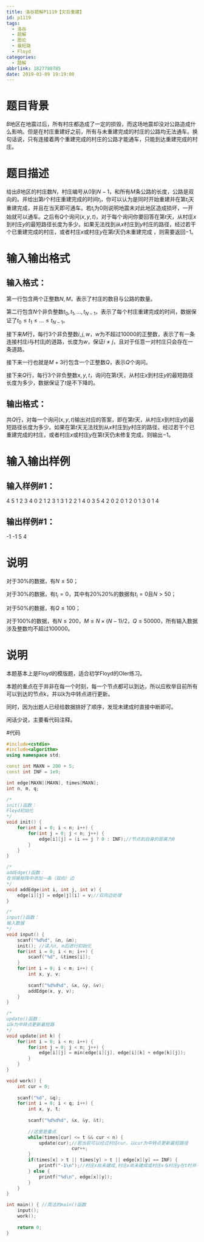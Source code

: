 ```yaml
---
title: 洛谷题解P1119【灾后重建】
id: p1119
tags:
  - 洛谷
  - 题解
  - 图论
  - 最短路
  - Floyd
categories:
  - 题解
abbrlink: 1827780785
date: 2019-03-09 19:19:00
---
```

# 题目背景
$B$地区在地震过后，所有村庄都造成了一定的损毁，而这场地震却没对公路造成什么影响。但是在村庄重建好之前，所有与未重建完成的村庄的公路均无法通车。换句话说，只有连接着两个重建完成的村庄的公路才能通车，只能到达重建完成的村庄。



# 题目描述
给出$B$地区的村庄数$N$，村庄编号从$0$到$N-1$，和所有$M$条公路的长度，公路是双向的。并给出第$i$个村庄重建完成的时间$t_i$，你可以认为是同时开始重建并在第$t_i$天重建完成，并且在当天即可通车。若$t_i$为$0$则说明地震未对此地区造成损坏，一开始就可以通车。之后有$Q$个询问$(x, y, t)$，对于每个询问你要回答在第$t$天，从村庄$x$到村庄$y$的最短路径长度为多少。如果无法找到从$x$村庄到$y$村庄的路径，经过若干个已重建完成的村庄，或者村庄$x$或村庄$y$在第$t$天仍未重建完成 ，则需要返回$-1$。

# 输入输出格式
## 输入格式：
第一行包含两个正整数$N,M$，表示了村庄的数目与公路的数量。

第二行包含$N$个非负整数$t_0, t_1,…, t_{N-1}$​，表示了每个村庄重建完成的时间，数据保证了$t_0 ≤ t_1 ≤ … ≤ t_{N-1}​$。

接下来$M$行，每行$3$个非负整数$i, j, w$，$w$为不超过$10000$的正整数，表示了有一条连接村庄$i$与村庄$j$的道路，长度为$w$，保证$i≠j$，且对于任意一对村庄只会存在一条道路。

接下来一行也就是$M+3$行包含一个正整数$Q$，表示$Q$个询问。

接下来$Q$行，每行$3$个非负整数$x, y, t$，询问在第$t$天，从村庄$x$到村庄$y$的最短路径长度为多少，数据保证了$t$是不下降的。

## 输出格式：
共$Q$行，对每一个询问$(x, y, t)$输出对应的答案，即在第$t$天，从村庄$x$到村庄$y$的最短路径长度为多少。如果在第$t$天无法找到从$x$村庄到$y$村庄的路径，经过若干个已重建完成的村庄，或者村庄$x$或村庄$y$在第$t$天仍未修复完成，则输出$-1$。

# 输入输出样例
## 输入样例#1： 
4 5
1 2 3 4
0 2 1
2 3 1
3 1 2
2 1 4
0 3 5
4
2 0 2
0 1 2
0 1 3
0 1 4
## 输出样例#1： 
-1
-1
5
4
# 说明
对于$30\%$的数据，有$N≤50$；

对于$30\%$的数据，有$t_i= 0$，其中有20\%20%的数据有$t_i = 0$且$N>50$；

对于$50\%$的数据，有$Q≤100$；

对于$100\%$的数据，有$N≤200$，$M≤N \times (N-1)/2$，$Q≤50000$，所有输入数据涉及整数均不超过$100000$。

# 说明

本题基本上是Floyd的模版题，适合初学Floyd的OIer练习。

本题的重点在于并非在每一个时刻，每一个节点都可以到达，所以应枚举目前所有可以到达的节点k，并以k为中转点进行更新。

同时，因为出题人已经给数据排好了顺序，发现未建成时直接中断即可。

闲话少说，主要看代码注释。

#代码
```cpp
#include<cstdio> 
#include<algorithm>
using namespace std;

const int MAXN = 200 + 5;
const int INF = 1e9;

int edge[MAXN][MAXN], times[MAXN];
int n, m, q;

/*
init()函数：
Floyd初始化
*/
void init() {
	for(int i = 0; i < n; i++) {
		for(int j = 0; j < n; j++) {
			edge[i][j] = (i == j ? 0 : INF);//节点到自身的距离为0
		}
	}
}

/*
addEdge()函数：
在邻接矩阵中添加一条（双向）边
*/
void addEdge(int i, int j, int v) {
	edge[i][j] = edge[j][i] = v;//双向边处理
}

/*
input()函数：
输入数据
*/
void input() {
	scanf("%d%d", &n, &m);
	init(); //读入n, m后进行初始化
	for(int i = 0; i < n; i++) {
		scanf("%d", &times[i]);
	}
	for(int i = 0; i < m; i++) {
		int x, y, v;
		
		scanf("%d%d%d", &x, &y, &v);
		addEdge(x, y, v);
	}
}

/*
update()函数：
以k为中转点更新最短路
*/
void update(int k) {
	for(int i = 0; i < n; i++) {
		for(int j = 0; j < n; j++) {
			edge[i][j] = min(edge[i][j], edge[i][k] + edge[k][j]);
		}
	}
}

void work() {
	int cur = 0;
	
	scanf("%d", &q);
	for(int i = 0; i < q; i++) {
		int x, y, t;
		
		scanf("%d%d%d", &x, &y, &t);
        
		//这里是重点
		while(times[cur] <= t && cur < n) {
			update(cur);//若当前可以经过村庄cur，以cur为中转点更新最短路径
                        cur++;
		}
		if(times[x] > t || times[y] > t || edge[x][y] == INF) {
			printf("-1\n");//村庄x尚未建成,村庄x尚未建成或村庄x与村庄y在t时并不连通
		} else {
			printf("%d\n", edge[x][y]);
		}
	}
}

int main() { //简洁的main()函数
	input();
	work();
    
	return 0;
}
```